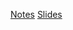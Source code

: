 [Notes](https://cs50.harvard.edu/python/2022/notes/0/)
[Slides](https://cdn.cs50.net/python/2022/x/lectures/0/lecture0.pdf)